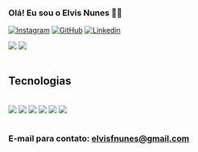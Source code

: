 
### Olá! Eu sou o Elvis Nunes 🧑‍💻

[![Instagram](https://img.shields.io/badge/Instagram-E4405F?style=for-the-badge&logo=instagram&logoColor=white)](https://www.instagram.com/elvis.dev)
[![GitHub](https://img.shields.io/badge/GitHub-100000?style=for-the-badge&logo=github&logoColor=white)](https://github.com/ElvisNunes13)
[![Linkedin](https://img.shields.io/badge/LinkedIn-0077B5?style=for-the-badge&logo=linkedin&logoColor=white)](https://www.linkedin.com/in/elvis-felipe-nunes-machado-52707922b/)
 <div>
    <img  src="https://github-readme-stats.vercel.app/api?username=ElvisNunes13&show_icons=true&theme=dark">
    <img  src="https://github-readme-stats.vercel.app/api/top-langs/?username=ElvisNunes13&theme=dark">
</div><br/>

## Tecnologias

<div style="display: inline_block"><br/>
    <img align="center" alt"html5" src="https://img.shields.io/badge/HTML5-E34F26?style=for-the-badge&logo=html5&logoColor=white"/>
    <img align="center" alt"css3" src="https://img.shields.io/badge/CSS3-1572B6?style=for-the-badge&logo=css3&logoColor=white"/>
    <img align="center" alt"javascript" src="https://img.shields.io/badge/JavaScript-323330?style=for-the-badge&logo=javascript&logoColor=F7DF1"/>
    <img align="center" alt"typescript" src="https://img.shields.io/badge/TypeScript-007ACC?style=for-the-badge&logo=typescript&logoColor=white"/>
    <img align="center" alt"nodejs" src="https://img.shields.io/badge/Node.js-43853D?style=for-the-badge&logo=node.js&logoColor=white"/>
    <img align="center" alt"reactjs" src="https://img.shields.io/badge/React-20232A?style=for-the-badge&logo=react&logoColor=61DAFB"/>

</div><br/>


### E-mail para contato: elvisfnunes@gmail.com

